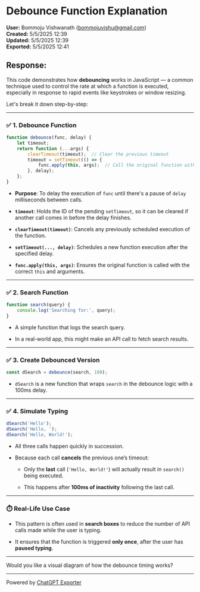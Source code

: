 # Debounce Function Explanation

**User:** Bommoju Vishwanath (bommojuvishu@gmail.com)  
**Created:** 5/5/2025 12:39  
**Updated:** 5/5/2025 12:39  
**Exported:** 5/5/2025 12:41  

## Response:
This code demonstrates how **debouncing** works in JavaScript — a common technique used to control the rate at which a function is executed, especially in response to rapid events like keystrokes or window resizing.

Let's break it down step-by-step:

* * *

### ✅ 1. **Debounce Function**

```js
function debounce(func, delay) {
    let timeout;
    return function (...args) {
        clearTimeout(timeout);  // Clear the previous timeout
        timeout = setTimeout(() => {
            func.apply(this, args);  // Call the original function with the latest arguments
        }, delay);
    };
}
```

*   **Purpose**: To delay the execution of `func` until there's a pause of `delay` milliseconds between calls.
    
*   **`timeout`**: Holds the ID of the pending `setTimeout`, so it can be cleared if another call comes in before the delay finishes.
    
*   **`clearTimeout(timeout)`**: Cancels any previously scheduled execution of the function.
    
*   **`setTimeout(..., delay)`**: Schedules a new function execution after the specified delay.
    
*   **`func.apply(this, args)`**: Ensures the original function is called with the correct `this` and arguments.
    

* * *

### ✅ 2. **Search Function**

```js
function search(query) {
    console.log('Searching for:', query);
}
```

*   A simple function that logs the search query.
    
*   In a real-world app, this might make an API call to fetch search results.
    

* * *

### ✅ 3. **Create Debounced Version**

```js
const dSearch = debounce(search, 100);
```

*   `dSearch` is a new function that wraps `search` in the debounce logic with a 100ms delay.
    

* * *

### ✅ 4. **Simulate Typing**

```js
dSearch('Hello');
dSearch('Hello, ');
dSearch('Hello, World!');
```

*   All three calls happen quickly in succession.
    
*   Because each call **cancels** the previous one’s timeout:
    
    *   Only the **last** call (`'Hello, World!'`) will actually result in `search()` being executed.
        
    *   This happens after **100ms of inactivity** following the last call.
        

* * *

### ⏱️ Real-Life Use Case

*   This pattern is often used in **search boxes** to reduce the number of API calls made while the user is typing.
    
*   It ensures that the function is triggered **only once**, after the user has **paused typing**.
    

* * *

Would you like a visual diagram of how the debounce timing works?



---
Powered by [ChatGPT Exporter](https://www.chatgptexporter.com)